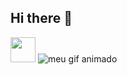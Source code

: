 ## Hi there 👋
<img src="https://cdn.jsdelivr.net/gh/devicons/devicon@latest/icons/javascript/javascript-plain.svg" width="40" height="40"/>

<img src="https://imgur.com/N4X31KW" alt="meu gif animado" />
